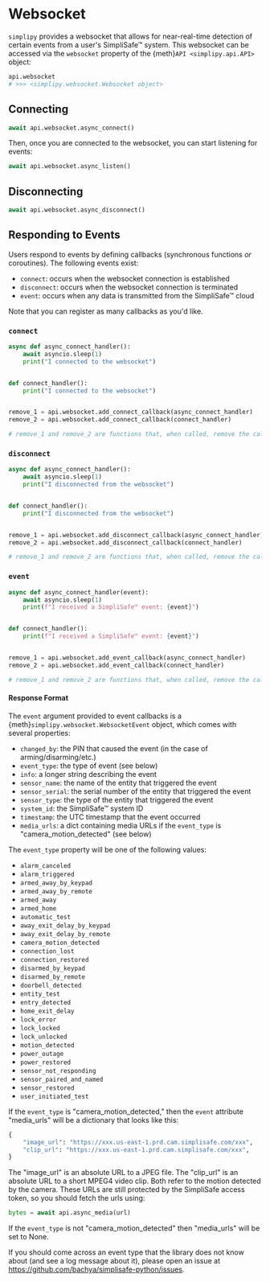 # Websocket

`simplipy` provides a websocket that allows for near-real-time detection of certain
events from a user's SimpliSafe™ system. This websocket can be accessed via the
`websocket` property of the {meth}`API <simplipy.api.API>` object:

```python
api.websocket
# >>> <simplipy.websocket.Websocket object>
```

## Connecting

```python
await api.websocket.async_connect()
```

Then, once you are connected to the websocket, you can start listening for events:

```python
await api.websocket.async_listen()
```

## Disconnecting

```python
await api.websocket.async_disconnect()
```

## Responding to Events

Users respond to events by defining callbacks (synchronous functions _or_ coroutines).
The following events exist:

- `connect`: occurs when the websocket connection is established
- `disconnect`: occurs when the websocket connection is terminated
- `event`: occurs when any data is transmitted from the SimpliSafe™ cloud

Note that you can register as many callbacks as you'd like.

### `connect`

```python
async def async_connect_handler():
    await asyncio.sleep(1)
    print("I connected to the websocket")


def connect_handler():
    print("I connected to the websocket")


remove_1 = api.websocket.add_connect_callback(async_connect_handler)
remove_2 = api.websocket.add_connect_callback(connect_handler)

# remove_1 and remove_2 are functions that, when called, remove the callback.
```

### `disconnect`

```python
async def async_connect_handler():
    await asyncio.sleep(1)
    print("I disconnected from the websocket")


def connect_handler():
    print("I disconnected from the websocket")


remove_1 = api.websocket.add_disconnect_callback(async_connect_handler)
remove_2 = api.websocket.add_disconnect_callback(connect_handler)

# remove_1 and remove_2 are functions that, when called, remove the callback.
```

### `event`

```python
async def async_connect_handler(event):
    await asyncio.sleep(1)
    print(f"I received a SimpliSafe™ event: {event}")


def connect_handler():
    print(f"I received a SimpliSafe™ event: {event}")


remove_1 = api.websocket.add_event_callback(async_connect_handler)
remove_2 = api.websocket.add_event_callback(connect_handler)

# remove_1 and remove_2 are functions that, when called, remove the callback.
```

#### Response Format

The `event` argument provided to event callbacks is a
{meth}`simplipy.websocket.WebsocketEvent` object, which comes with several properties:

- `changed_by`: the PIN that caused the event (in the case of arming/disarming/etc.)
- `event_type`: the type of event (see below)
- `info`: a longer string describing the event
- `sensor_name`: the name of the entity that triggered the event
- `sensor_serial`: the serial number of the entity that triggered the event
- `sensor_type`: the type of the entity that triggered the event
- `system_id`: the SimpliSafe™ system ID
- `timestamp`: the UTC timestamp that the event occurred
- `media_urls`: a dict containing media URLs if the `event_type` is "camera_motion_detected" (see below)

The `event_type` property will be one of the following values:

- `alarm_canceled`
- `alarm_triggered`
- `armed_away_by_keypad`
- `armed_away_by_remote`
- `armed_away`
- `armed_home`
- `automatic_test`
- `away_exit_delay_by_keypad`
- `away_exit_delay_by_remote`
- `camera_motion_detected`
- `connection_lost`
- `connection_restored`
- `disarmed_by_keypad`
- `disarmed_by_remote`
- `doorbell_detected`
- `entity_test`
- `entry_detected`
- `home_exit_delay`
- `lock_error`
- `lock_locked`
- `lock_unlocked`
- `motion_detected`
- `power_outage`
- `power_restored`
- `sensor_not_responding`
- `sensor_paired_and_named`
- `sensor_restored`
- `user_initiated_test`

If the `event_type` is "camera_motion_detected," then the `event` attribute "media_urls"
will be a dictionary that looks like this:

```python
{
    "image_url": "https://xxx.us-east-1.prd.cam.simplisafe.com/xxx",
    "clip_url": "https://xxx.us-east-1.prd.cam.simplisafe.com/xxx",
}
```

The "image_url" is an absolute URL to a JPEG file. The "clip_url" is an absolute URL to
a short MPEG4 video clip. Both refer to the motion detected by the camera. These URLs
are still protected by the SimpliSafe access token, so you should fetch the urls using:

```python
bytes = await api.async_media(url)
```

If the `event_type` is not "camera_motion_detected" then "media_urls" will be set to None.

If you should come across an event type that the library does not know about (and see
a log message about it), please open an issue at
<https://github.com/bachya/simplisafe-python/issues>.
